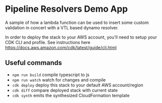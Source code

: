 # Pipeline Resolvers Demo App 

A sample of how a lambda function can be used to insert some custom validation in concert with a VTL based dynamo resolver. 

In order to deploy the stack to your AWS account, you'll need to setup your CDK CLI and profile. See instructions here https://docs.aws.amazon.com/cdk/latest/guide/cli.html

## Useful commands

 * `npm run build`   compile typescript to js
 * `npm run watch`   watch for changes and compile
 * `cdk deploy`      deploy this stack to your default AWS account/region
 * `cdk diff`        compare deployed stack with current state
 * `cdk synth`       emits the synthesized CloudFormation template
